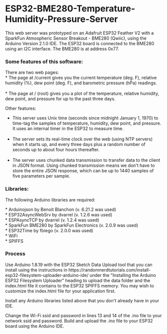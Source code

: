 # ESP32-BME280-Temperature-Humidity-Pressure-Server
This web server was prototyped on an Adafruit ESP32 Feather V2 with a SparkFun Atmospheric Sensor Breakout - BME280 (Qwiic), using the Arduino Version 2.1.0 IDE.  The ESP32 board is connected to the BME280 using an I2C interface.  The BME280 is at address 0x77.

<h3>Some features of this software:<br></h3>
There are two web pages:<br>
* The page at <ip address>/current gives you the current temperature (deg. F), relative humidity (%), dew point (deg. F), and barometric pressure (hPa) readings.<br><br>
* The page at <ip address>/ (root) gives you a plot of the temperature, relative humidity, dew point, and pressure for up to the past three days.<br><p>

Other features:<br>
* This server uses Unix time (seconds since midnight January 1, 1970) to time-tag the samples of temperature, humidity, dew point, and pressure.  It uses an internal timer in the ESP32 to measure time.<br><br>
* The server sets its real-time clock over the web (using NTP servers) when it starts up, and every three days plus a random number of seconds up to about four hours thereafter.<br><br>
* The server uses chunked data transmission to transfer data to the client in JSON format.  Using chunked transmission means we don't have to store the entire JSON response, which can be up to 1440 samples of five parameters per sample.<br><p>

<h3>Libraries:</h3>
The following Arduino libraries are required:<p>
* Arduinojson by Benoit Blanchon (v. 6.21.2 was used)<br>
* ESP32AsyncWebSrv by dvarrel (v. 1.2.6 was used)<br>
* ESPAsyncTCP by dvarrel (v. 1.2.4 was used)<br>
* SparkFun BME280 by SparkFun Electronics (v. 2.0.9 was used)<br>
* ESP32Time by fbiego (v. 2.0.0 was used)<br>
* WiFi<br>
* SPIFFS</p>

<h3>Process</h3>
Use Arduino 1.8.19 with the ESP32 Sketch Data Upload tool that you can install using the instructions in https://randomnerdtutorials.com/install-esp32-filesystem-uploader-arduino-ide/ under the "Installing the Arduino ESP32 Filesystem Uploader" heading to upload the data folder and the index.html file it contains to the ESP32 SPIFFS memory.  You may wish to customize the index.html file for your application first.<p>
Install any Arduino libraries listed above that you don't already have in your IDE.<p>
Change the Wi-Fi ssid and password in lines 13 and 14 of the .ino file to your network ssid and password.  Build and upload the .ino file to your ESP32 board using the Arduino IDE.
